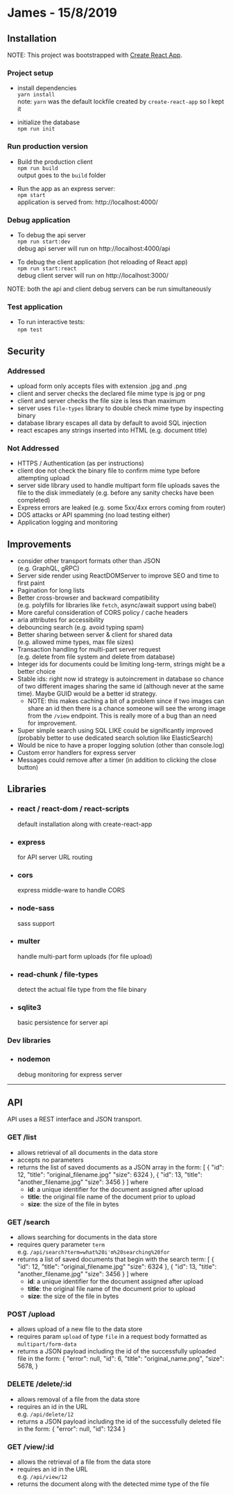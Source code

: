 # James - 15/8/2019
## Installation

NOTE: This project was bootstrapped with [Create React App](https://github.com/facebook/create-react-app).

### Project setup

* install dependencies  
  `yarn install`  
  note: `yarn` was the default lockfile created by `create-react-app` so I kept it

* initialize the database  
  `npm run init`

### Run production version

* Build the production client  
  `npm run build`  
  output goes to the `build` folder

* Run the app as an express server:  
  `npm start`  
  application is served from: http://localhost:4000/

### Debug application

* To debug the api server  
  `npm run start:dev`  
  debug api server will run on http://localhost:4000/api

* To debug the client application (hot reloading of React app)  
  `npm run start:react`  
  debug client server will run on http://localhost:3000/

NOTE: both the api and client debug servers can be run simultaneously

### Test application

* To run interactive tests:  
  `npm test`

## Security

### Addressed

* upload form only accepts files with extension .jpg and .png
* client and server checks the declared file mime type is jpg or png
* client and server checks the file size is less than maximum
* server uses `file-types` library to double check mime type by inspecting binary
* database library escapes all data by default to avoid SQL injection
* react escapes any strings inserted into HTML (e.g. document title)

### Not Addressed

* HTTPS / Authentication (as per instructions)
* client doe not check the binary file to confirm mime type before attempting upload
* server side library used to handle multipart form file uploads saves the
  file to the disk immediately
  (e.g. before any sanity checks have been completed)
* Express errors are leaked (e.g. some 5xx/4xx errors coming from router)
* DOS attacks or API spamming (no load testing either)
* Application logging and monitoring

## Improvements

* consider other transport formats other than JSON  
  (e.g. GraphQL, gRPC)
* Server side render using ReactDOMServer to improve SEO and time to first paint
* Pagination for long lists
* Better cross-browser and backward compatibility  
  (e.g. polyfills for libraries like `fetch`, async/await support using babel)
* More careful consideration of CORS policy / cache headers
* aria attributes for accessibility
* debouncing search (e.g. avoid typing spam)
* Better sharing between server & client for shared data  
  (e.g. allowed mime types, max file sizes)
* Transaction handling for multi-part server request  
  (e.g. delete from file system and delete from database)
* Integer ids for documents could be limiting long-term, strings might be a better choice
* Stable ids: right now id strategy is autoincrement in database so chance of two different images sharing the same id (although never at the same time). Maybe GUID would be a better id strategy.
    * NOTE: this makes caching a bit of a problem since if two images can share
      an id then there is a chance someone will see the wrong image from the
      `/view` endpoint. This is really more of a bug than an need for improvement.
* Super simple search using SQL LIKE could be significantly improved  
  (probably better to use dedicated search solution like ElasticSearch)
* Would be nice to have a proper logging solution (other than console.log)
* Custom error handlers for express server
* Messages could remove after a timer (in addition to clicking the close button)

## Libraries

* ### react / react-dom / react-scripts
  default installation along with create-react-app
* ### express
  for API server URL routing
* ### cors
  express middle-ware to handle CORS
* ### node-sass
  sass support
* ### multer
  handle multi-part form uploads (for file upload)
* ### read-chunk / file-types  
  detect the actual file type from the file binary
* ### sqlite3
  basic persistence for server api

### Dev libraries

* ### nodemon
  debug monitoring for express server

---

## API

API uses a REST interface and JSON transport.

### GET /list
- allows retrieval of all documents in the data store
- accepts no parameters
- returns the list of saved documents as a JSON array in the form:
        [
            {
                "id": 12,
                "title": "original_filename.jpg"
                "size": 6324
            },
            {
                "id": 13,
                "title": "another_filename.jpg"
                "size": 3456
            }
        ]
    where
    - **id**: a unique identifier for the document assigned after upload
    - **title**: the original file name of the document prior to upload
    - **size**: the size of the file in bytes

### GET /search
- allows searching for documents in the data store
- requires query parameter `term`  
  e.g. `/api/search?term=what%20i'm%20searching%20for`
- returns a list of saved documents that begin with the search term:
        [
            {
                "id": 12,
                "title": "original_filename.jpg"
                "size": 6324
            },
            {
                "id": 13,
                "title": "another_filename.jpg"
                "size": 3456
            }
        ]
    where
    - **id**: a unique identifier for the document assigned after upload
    - **title**: the original file name of the document prior to upload
    - **size**: the size of the file in bytes

### POST /upload
- allows upload of a new file to the data store
- requires param `upload` of type `file` in a request body formatted as `multipart/form-data`
- returns a JSON payload including the id of the successfully uploaded file in the form:
        {
            "error": null,
            "id": 6,
            "title": "original_name.png",
            "size": 5678,
        }

### DELETE /delete/:id
- allows removal of a file from the data store
- requires an id in the URL  
  e.g. `/api/delete/12`
- returns a JSON payload including the id of the successfully deleted file in the form:
      {
          "error": null,
          "id": 1234
      }

### GET /view/:id
- allows the retrieval of a file from the data store
- requires an id in the URL  
  e.g. `/api/view/12`
- returns the document along with the detected mime type of the file
